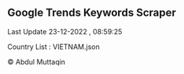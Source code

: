 

## Google Trends Keywords Scraper 
 
Last Update 23-12-2022 , 08:59:25

Country List :
VIETNAM.json



© Abdul Muttaqin 
